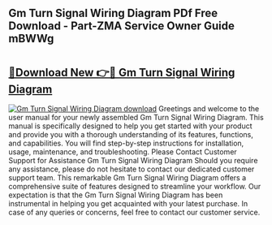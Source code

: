 ## Gm Turn Signal Wiring Diagram PDf Free Download - Part-ZMA Service Owner Guide mBWWg

# <h2><a href="http://dfne5v.blite.top/?on=Gm+Turn+Signal+Wiring+Diagram">🔗Download New 👉🔴 Gm Turn Signal Wiring Diagram</a></h2>

[![Gm Turn Signal Wiring Diagram download](https://i.imgur.com/lujVjoI.png)](http://dfne5v.blite.top/?on=Gm+Turn+Signal+Wiring+Diagram)
Greetings and welcome to the user manual for your newly assembled Gm Turn Signal Wiring Diagram. This manual is specifically designed to help you get started with your product and provide you with a thorough understanding of its features, functions, and capabilities. You will find step-by-step instructions for installation, usage, maintenance, and troubleshooting. Please Contact Customer Support for Assistance Gm Turn Signal Wiring Diagram Should you require any assistance, please do not hesitate to contact our dedicated customer support team. This remarkable Gm Turn Signal Wiring Diagram offers a comprehensive suite of features designed to streamline your workflow. Our expectation is that the Gm Turn Signal Wiring Diagram has been instrumental in helping you get acquainted with your latest purchase. In case of any queries or concerns, feel free to contact our customer service.
